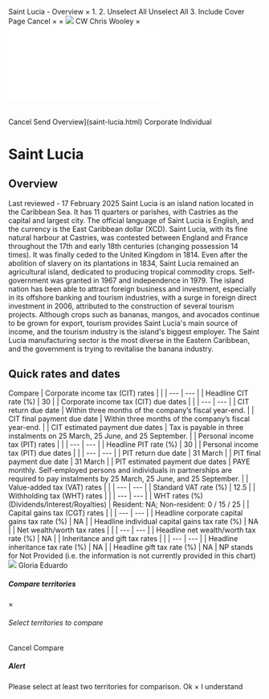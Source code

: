 Saint Lucia - Overview
×
1.
2.
Unselect All
Unselect All
3.
Include Cover Page
Cancel
×
×
![](-/media/world-wide-tax-summaries/attachments/global---chris-wooley.ashx%3Frev=ac5e5f3223b34096b1afc2a6009c7320&revision=ac5e5f32-23b3-4096-b1af-c2a6009c7320&hash=859B7ADC84DC2CBEC9760E9E6EE7DE6D0A8BFCDF)
CW
Chris Wooley
×
![](saint-lucia.html)
######
Cancel
Send
Overview](saint-lucia.html)
Corporate
Individual
# Saint Lucia
## Overview
Last reviewed - 17 February 2025
Saint Lucia is an island nation located in the Caribbean Sea. It has 11 quarters or parishes, with Castries as the capital and largest city. The official language of Saint Lucia is English, and the currency is the East Caribbean dollar (XCD).
Saint Lucia, with its fine natural harbour at Castries, was contested between England and France throughout the 17th and early 18th centuries (changing possession 14 times). It was finally ceded to the United Kingdom in 1814. Even after the abolition of slavery on its plantations in 1834, Saint Lucia remained an agricultural island, dedicated to producing tropical commodity crops. Self-government was granted in 1967 and independence in 1979.
The island nation has been able to attract foreign business and investment, especially in its offshore banking and tourism industries, with a surge in foreign direct investment in 2006, attributed to the construction of several tourism projects. Although crops such as bananas, mangos, and avocados continue to be grown for export, tourism provides Saint Lucia's main source of income, and the tourism industry is the island's biggest employer. The Saint Lucia manufacturing sector is the most diverse in the Eastern Caribbean, and the government is trying to revitalise the banana industry.
## Quick rates and dates
Compare
| Corporate income tax (CIT) rates | |
| --- | --- |
| Headline CIT rate (%) | 30 |
| Corporate income tax (CIT) due dates | |
| --- | --- |
| CIT return due date | Within three months of the company’s fiscal year-end. |
| CIT final payment due date | Within three months of the company’s fiscal year-end. |
| CIT estimated payment due dates | Tax is payable in three instalments on 25 March, 25 June, and 25 September. |
| Personal income tax (PIT) rates | |
| --- | --- |
| Headline PIT rate (%) | 30 |
| Personal income tax (PIT) due dates | |
| --- | --- |
| PIT return due date | 31 March |
| PIT final payment due date | 31 March |
| PIT estimated payment due dates | PAYE monthly.  Self-employed persons and individuals in partnerships are required to pay instalments by 25 March, 25 June, and 25 September. |
| Value-added tax (VAT) rates | |
| --- | --- |
| Standard VAT rate (%) | 12.5 |
| Withholding tax (WHT) rates | |
| --- | --- |
| WHT rates (%) (Dividends/Interest/Royalties) | Resident: NA;  Non-resident: 0 / 15 / 25 |
| Capital gains tax (CGT) rates | |
| --- | --- |
| Headline corporate capital gains tax rate (%) | NA |
| Headline individual capital gains tax rate (%) | NA |
| Net wealth/worth tax rates | |
| --- | --- |
| Headline net wealth/worth tax rate (%) | NA |
| Inheritance and gift tax rates | |
| --- | --- |
| Headline inheritance tax rate (%) | NA |
| Headline gift tax rate (%) | NA |
NP stands for Not Provided (i.e. the information is not currently provided in this chart)
![](-/media/world-wide-tax-summaries/attachments/barbados---gloria-eduardo.ashx%3Frev=06c00b9babb74325914ddf02bc0c395a&revision=06c00b9b-abb7-4325-914d-df02bc0c395a&hash=DC4345C424581A87DDF42794BAFFDC055E615E13)
Gloria Eduardo
##### Compare territories
×
###### Select territories to compare
#####
Cancel
Compare
##### Alert
Please select at least two territories for comparison.
Ok
×
I understand